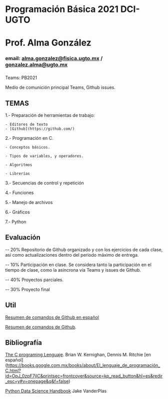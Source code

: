 # Programación Básica 2021 DCI-UGTO

# Prof. Alma González 
### email: alma.gonzalez@fisica.ugto.mx / gonzalez.alma@ugto.mx
###

 Teams: PB2021

Medio de comunición principal Teams, Github issues. 

## TEMAS

1.- Preparación de herramientas de trabajo: 

    - Editores de texto
    - [Github](https://github.com/)

2.- Programación en C. 

    - Conceptos básicos.

    - Tipos de variables, y operadores.
    
    - Algoritmos
    
    - Librerías

3.- Secuencias de control y repetición

4.- Funciones

5.- Manejo de archivos

6.- Gráficos

7.- Python

## Evaluación

-- 20% Repositorio de Github organizado y con los ejercicios de cada clase, así como actualizaciones dentro del periodo máximo de entrega.

-- 10% Participación en clase. Se considera tanto la participación en el tiempo de clase, como la asincrona via Teams y issues de Github. 

-- 40% Proyectos parciales.  

-- 30% Proyecto final

## Util 
[Resumen de comandos de Github en español ](https://training.github.com/downloads/es_ES/github-git-cheat-sheet.pdf )

[Resumen de comandos de Github](https://education.github.com/git-cheat-sheet-education.pdf). 


## Bibliografía 

 
 [The C programing Lenguaje]( https://books.google.com.mx/books/about/-El_lenguaje_de_programación_C.html). Brian W. Kernighan, Dennis M. Ritchie 
[en español] (https://books.google.com.mx/books/about/El_lenguaje_de_programación_C.html?id=OpJ_0zpF7jIC&printsec=frontcover&source=kp_read_button&hl=es&redir_esc=y#v=onepage&q&f=false)

[Python Data Science Handbook](https://jakevdp.github.io/PythonDataScienceHandbook/index.html) Jake VanderPlas

